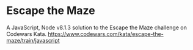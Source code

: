 # Escape the Maze
A JavaScript, Node v8.1.3 solution to the Escape the Maze challenge on Codewars Kata. https://www.codewars.com/kata/escape-the-maze/train/javascript
